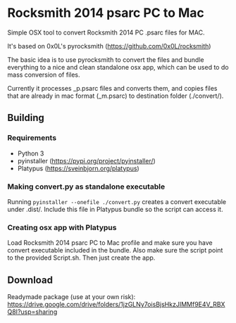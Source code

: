# Rocksmith 2014 psarc PC to Mac #
Simple OSX tool to convert Rocksmith 2014 PC .psarc files for MAC.

It's based on 0x0L's pyrocksmith (https://github.com/0x0L/rocksmith)

The basic idea is to use pyrocksmith to convert the files and
bundle everything to a nice and clean standalone osx app,
which can be used to do mass conversion of files.

Currently it processes _p.psarc files and converts them, and copies 
files that are already in mac format (_m.psarc) to destination folder (./convert/).

## Building ##
### Requirements ###
* Python 3
* pyinstaller (https://pypi.org/project/pyinstaller/)
* Platypus (https://sveinbjorn.org/platypus)

### Making convert.py as standalone executable ###
Running `pyinstaller --onefile ./convert.py` creates a convert executable under .dist/.
Include this file in Platypus bundle so the script can access it.

### Creating osx app with Platypus ###
Load Rocksmith 2014 psarc PC to Mac profile and make sure you have convert executable included in the bundle. Also make sure the script point to the provided Script.sh. Then just create the app.

## Download ##
Readymade package (use at your own risk): https://drive.google.com/drive/folders/1jzGLNy7oisBjsHkzJIMMf9E4V_RBXQ8I?usp=sharing

